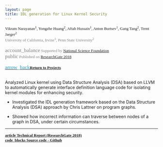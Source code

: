 ```yaml
---
layout: page
title: IDL generation for Linux Kernel Security
---
```


<div style="font-family: 'Alata'; font-size: small;">
<span>Vikram Narayanan<sup>1</sup>, Yongzhe Huang<sup>2</sup>, Aftab Hussain<sup>1</sup>, Anton Burtsev<sup>1</sup>, Gang Tang<sup>2</sup>, Trent Jaeger<sup>2</sup>     <br></span>
<span style="color: gray;">
University of California, Irvine<sup>1</sup>, Penn State University<sup>2</sup> 
<br> 
<br> <span class="material-symbols-outlined" style="font-size: 13pt;">account_balance</span> 
Supported by <a href="https://www.nsf.gov/">National Science Foundation</a>
<br> <span class="material-symbols-outlined" style="font-size: 13pt;">public</span> Published on <a href="https://www.researchgate.net/publication/353608966_An_Implementation_Overview_of_an_IDL_Generation_Framework_Based_on_DSA?channel=doi&linkId=61059c9d0c2bfa282a12ae62&showFulltext=true"> ResearchGate 2018</a> </span> 
<br>
<br>
<a href="../Projects/index.html#idl-gen-menu"><span class="material-symbols-outlined" style="color: #1ba2d6; font-size: 13pt;">arrow_back</span><b>Return to Projects</b></a>
<br>
<br>
</div>

Analyzed Linux kernel using Data Structure Analysis (DSA) based on LLVM to automatically generate interface definition language code for isolating kernel modules for enhancing security.

- Investigated the IDL generation framework based on the Data Structure Analysis (DSA) approach by Chris Lattner on program
graphs. 

- Showed how incorrect information can traverse between nodes of a graph in DSA, under certain circumstances.


_________________________


<div style="font-family: 'Alata'; font-size: small;">
<b>
<a href="/documents/pubs/tech-report18-dsa-idl.pdf">
<span class="material-symbols-outlined"> article </span>Technical Report (ResearchGate 2018)
</a>
<br>
<a href="https://github.com/AftabHussain/DataStructureAnalysis/tree/dsa_llvm3.8">
<span class="material-symbols-outlined"> code_blocks </span>Source code - Github</a>
</b>
</div>
	
